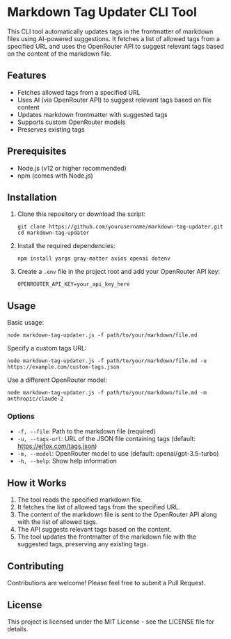 # Markdown Tag Updater CLI Tool

This CLI tool automatically updates tags in the frontmatter of markdown files using AI-powered suggestions. It fetches a list of allowed tags from a specified URL and uses the OpenRouter API to suggest relevant tags based on the content of the markdown file.

## Features

- Fetches allowed tags from a specified URL
- Uses AI (via OpenRouter API) to suggest relevant tags based on file content
- Updates markdown frontmatter with suggested tags
- Supports custom OpenRouter models
- Preserves existing tags

## Prerequisites

- Node.js (v12 or higher recommended)
- npm (comes with Node.js)

## Installation

1. Clone this repository or download the script:

   ```
   git clone https://github.com/yourusername/markdown-tag-updater.git
   cd markdown-tag-updater
   ```

2. Install the required dependencies:

   ```
   npm install yargs gray-matter axios openai dotenv
   ```

3. Create a `.env` file in the project root and add your OpenRouter API key:

   ```
   OPENROUTER_API_KEY=your_api_key_here
   ```

## Usage

Basic usage:

```
node markdown-tag-updater.js -f path/to/your/markdown/file.md
```

Specify a custom tags URL:

```
node markdown-tag-updater.js -f path/to/your/markdown/file.md -u https://example.com/custom-tags.json
```

Use a different OpenRouter model:

```
node markdown-tag-updater.js -f path/to/your/markdown/file.md -m anthropic/claude-2
```

### Options

- `-f, --file`: Path to the markdown file (required)
- `-u, --tags-url`: URL of the JSON file containing tags (default: https://ejfox.com/tags.json)
- `-m, --model`: OpenRouter model to use (default: openai/gpt-3.5-turbo)
- `-h, --help`: Show help information

## How it Works

1. The tool reads the specified markdown file.
2. It fetches the list of allowed tags from the specified URL.
3. The content of the markdown file is sent to the OpenRouter API along with the list of allowed tags.
4. The API suggests relevant tags based on the content.
5. The tool updates the frontmatter of the markdown file with the suggested tags, preserving any existing tags.

## Contributing

Contributions are welcome! Please feel free to submit a Pull Request.

## License

This project is licensed under the MIT License - see the LICENSE file for details.